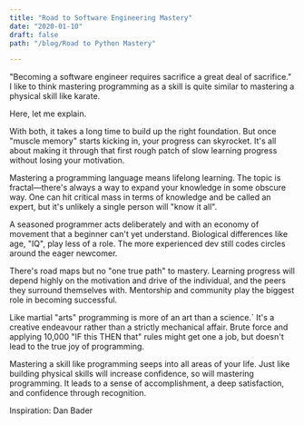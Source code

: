 ```yaml
---
title: "Road to Software Engineering Mastery"
date: "2020-01-10"
draft: false
path: "/blog/Road to Python Mastery"

---
```


"Becoming a software engineer requires sacrifice a great deal of sacrifice." I like to think mastering programming as a skill is quite similar to mastering a physical skill like karate.

Here, let me explain.

With both, it takes a long time to build up the right foundation. But once "muscle memory" starts kicking in, your progress can skyrocket. It's all about making it through that first rough patch of slow learning progress without losing your motivation.

Mastering a programming language means lifelong learning. The topic is fractal—there's always a way to expand your knowledge in some obscure way. One can hit critical mass in terms of knowledge and be called an expert, but it's unlikely a single person will "know it all". 

A seasoned programmer acts deliberately and with an economy of movement that a beginner can't yet understand. Biological differences like age, "IQ", play less of a role. The more experienced dev still codes circles around the eager newcomer.

There's road maps but no "one true path" to mastery. Learning progress will depend highly on the motivation and drive of the individual, and the peers they surround themselves with. Mentorship and community play the biggest role in becoming successful.

Like martial "arts" programming is more of an art than a science.` It's a creative endeavour rather than a strictly mechanical affair. Brute force and applying 10,000 "IF this THEN that" rules might get one a job, but doesn't lead to the true joy of programming.

Mastering a skill like programming seeps into all areas of your life. Just like building physical skills will increase confidence, so will mastering programming. It leads to a sense of accomplishment, a deep satisfaction, and confidence through recognition.

Inspiration: Dan Bader
